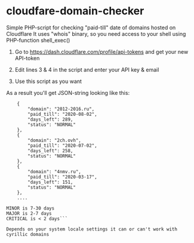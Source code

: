 # cloudfare-domain-checker
Simple PHP-script for checking "paid-till" date of domains hosted on Cloudflare
It uses "whois" binary, so you need access to your shell using PHP-function shell_exec()


1) Go to https://dash.cloudflare.com/profile/api-tokens and get your new API-token

2) Edit lines 3 & 4 in the script and enter your API key & email

3) Use this script as you want


As a result you'll get JSON-string looking like this:

```
    {
        "domain": "2012-2016.ru",
        "paid_till": "2020-08-02",
        "days_left": 289,
        "status": "NORMAL"
    },
    {
        "domain": "2ch.ovh",
        "paid_till": "2020-07-02",
        "days_left": 258,
        "status": "NORMAL"
    },
    {
        "domain": "4nmv.ru",
        "paid_till": "2020-03-17",
        "days_left": 151,
        "status": "NORMAL"
    },
    ....
``` 

```NORMAL is 30 days and more
MINOR is 7-30 days
MAJOR is 2-7 days
CRITICAL is < 2 days```

Depends on your system locale settings it can or can't work with cyrillic domains
